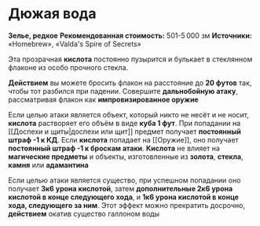 # Дюжая вода

**Зелье, редкое**
**Рекомендованная стоимость:** 501-5 000 зм
**Источники:** «Homebrew», «Valda's Spire of Secrets»

Эта прозрачная **кислота** постоянно пузырится и булькает в стеклянном флаконе из особо прочного стекла.

**Действием** вы можете бросить флакон на расстояние до **20 футов** так, чтобы тот разбился при падении. Совершите **дальнобойную атаку**, рассматривая флакон как **импровизированное оружие**

Если целью атаки является объект, который никто не несёт и не носит, **кислота** растворяет его объём в виде **куба 1 фут**. При попадании на [[Доспехи и щиты|доспехи или щит]] предмет получает **постоянный штраф -1 к КД**. Если **кислота** попадает на [[Оружие]], оно получает **постоянный штраф -1 к броскам атаки**. **Кислота** не влияет на **магические предметы** и объекты, изготовленные из **золота**, **стекла**, **камня** или **адамантина**

Если целью атаки является существо, при успешном попадании оно получает **3к6 урона кислотой**, затем **дополнительные 2к6 урона кислотой в конце следующего хода**, и **1к6 урона кислотой в конце хода, следующего за ним**. Этот эффект можно прекратить досрочно, **действием** окатив существо галлоном воды